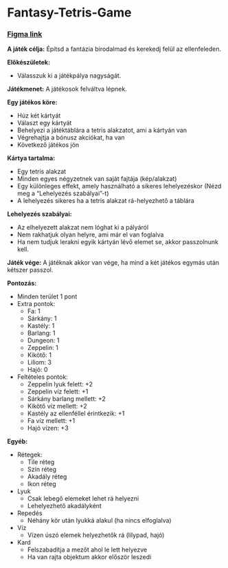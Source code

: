 # Fantasy-Tetris-Game

### [Figma link](https://www.figma.com/file/TiPvQaxbnc5RITrKLAVvXe/UwU?type=design&node-id=8-90&mode=design&t=DaoWSH9sbgnJqVdP-0)

**A játék célja:** Építsd a fantázia birodalmad és kerekedj felül az ellenfeleden.

**Előkészületek:**
- Válasszuk ki a játékpálya nagyságát.

**Játékmenet:** A játékosok felváltva lépnek.

**Egy játékos köre:**
- Húz két kártyát
- Választ egy kártyát
- Behelyezi a játéktáblára a tetris alakzatot, ami a kártyán van
- Végrehajtja a bónusz akciókat, ha van
- Következő játékos jön

**Kártya tartalma:**
- Egy tetris alakzat
- Minden egyes négyzetnek van saját fajtája (kép/alakzat)
- Egy különleges effekt, amely használható a sikeres lehelyezéskor (Nézd meg a “Lehelyezés szabályai”-t)
- A lehelyezés sikeres ha a tetris alakzat rá-helyezhető a táblára

**Lehelyezés szabályai:**
- Az elhelyezett alakzat nem lóghat ki a pályáról
- Nem rakhatjuk olyan helyre, ami már el van foglalva
- Ha nem tudjuk lerakni egyik kártyán lévő elemet se, akkor passzolnunk kell.

**Játék vége:** A játéknak akkor van vége, ha mind a két játékos egymás után kétszer passzol.

**Pontozás:**
- Minden terület 1 pont
- Extra pontok:
    - Fa: 1
    - Sárkány: 1
    - Kastély: 1
    - Barlang: 1
    - Dungeon: 1
    - Zeppelin: 1
    - Kikötő: 1
    - Liliom: 3
    - Hajó: 0
- Feltételes pontok:
    - Zeppelin lyuk felett: +2
    - Zeppelin víz felett: +1
    - Sárkány barlang mellett: +2
    - Kikötő víz mellett: +2
    - Kastély az ellenféllel érintkezik: +1
    - Fa víz mellett: +1
    - Hajó vízen: +3


**Egyéb:**
- Rétegek:
    - Tile réteg
    - Szín réteg
    - Akadály réteg
    - Ikon réteg
- Lyuk
    - Csak lebegő elemeket lehet rá helyezni
    - Lehelyezhető akadályként
- Repedés
    - Néhány kör után lyukká alakul (ha nincs elfoglalva)
- Víz
    - Vízen úszó elemek helyezhetők rá (lilypad, hajó)
- Kard
    - Felszabadítja a mezőt ahol le lett helyezve
    - Ha van rajta objektum akkor először leszedi

